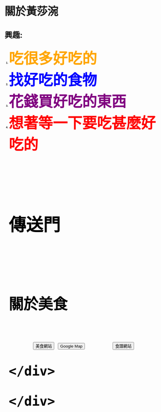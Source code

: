 <html>
<style>

  html {
            height: 100%;
        }

        body {
            background-image: url(http://s7d2.scene7.com/is/image/PetSmart/PB0101_HERO-SmallPet-Food-20160818?$sclp-banner-main_small$);
            background-repeat: no-repeat;
            background-attachment: fixed;
            background-position: center;
            background-size: cover;
        }
  
h3{
  front-size:10;
  color:black;
  }
  h4{
  front-size:10;
  color:black;
  }
  div{
  front-size:10;
  color:black;
  }
</style>
<head>

</head>
<body background="http://s7d2.scene7.com/is/image/PetSmart/PB0101_HERO-SmallPet-Food-20160818?$sclp-banner-main_small$" percentage="30" >

<b>
<p style= "font-size:35px;" >
關於黃莎涴
</p>
<h2 style= "font-size:25px;" >
興趣:
</h2>



<ol style= "font-size:8;">
<li><font size="7" color="orange">吃很多好吃的
<li><font color="blue">找好吃的食物
<li><font color="purple">花錢買好吃的東西
<li><font color="red">想著等一下要吃甚麼好吃的
<script>
  $(document).ready(function() {
    $("#target1").css("color", "red");
    $("#target1").prop("disabled", true);
 
    $("#target2").appendTo("#right-well");
  
    $("#target1").parent().css("background-color", "red");
  
    $("#left-well").children().css("color", "green");
    $(".target:nth-child(2)").addClass("animated bounce");
    $(".target:even").addClass("animated shake");
$("body").addClass("animated hinge");
  });
</script>
<div class="container-fluid">
  <h3 class="text-primary text-center">傳送門</h3>
  <div class="row">
    <div class="col-xs-6">
      <h4>關於美食</h4>
      <div class="well" id="left-well">
        <button class="btn btn-default target" id="target1">美食網站</button>
        <button class="btn btn-default target" id="target2">Google Map</button>
        <button class="btn btn-default target" id="target3">食譜網站</button>
    
    </div>
   
    </div>
  </div>
</div>
